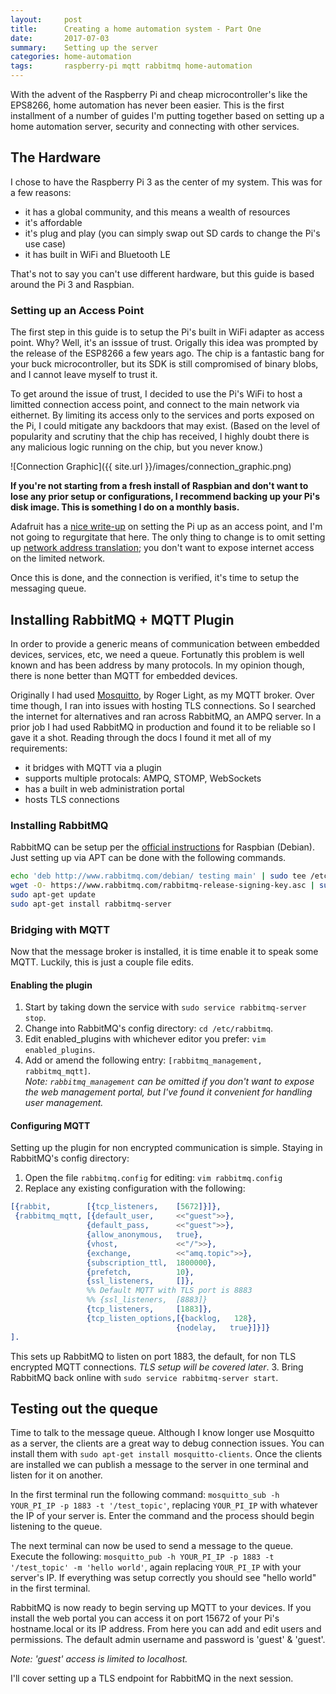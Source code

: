 ```yaml
---
layout:     post
title:      Creating a home automation system - Part One
date:       2017-07-03
summary:    Setting up the server
categories: home-automation
tags:       raspberry-pi mqtt rabbitmq home-automation
---
```


With the advent of the Raspberry Pi and cheap microcontroller's like the EPS8266, home automation has never been easier. This is the first installment of a number of guides I'm putting together based on setting up a home automation server, security and connecting with other services.

## The Hardware

I chose to have the Raspberry Pi 3 as the center of my system. This was for a few reasons:

- it has a global community, and this means a wealth of resources
- it's affordable
- it's plug and play (you can simply swap out SD cards to change the Pi's use case)
- it has built in WiFi and Bluetooth LE

That's not to say you can't use different hardware, but this guide is based around the Pi 3 and Raspbian.

### Setting up an Access Point

The first step in this guide is to setup the Pi's built in WiFi adapter as access point. Why? Well, it's an isssue of trust. Origally this idea was prompted by the release of the ESP8266 a few years ago. The chip is a fantastic bang for your buck microcontroller, but its SDK is still compromised of binary blobs, and I cannot leave myself to trust it.

To get around the issue of trust, I decided to use the Pi's WiFi to host a limitted connection access point, and connect to the main network via eithernet. By limiting its access only to the services and ports exposed on the Pi, I could mitigate any backdoors that may exist. (Based on the level of popularity and scrutiny that the chip has received, I highly doubt there is any malicious logic running on the chip, but you never know.)

![Connection Graphic]({{ site.url }}/images/connection_graphic.png)

**If you're not starting from a fresh install of Raspbian and don't want to lose any prior setup or configurations, I recommend backing up your Pi's disk image. This is something I do on a monthly basis.**  

Adafruit has a [nice write-up](https://learn.adafruit.com/setting-up-a-raspberry-pi-as-a-wifi-access-point/overview) on setting the Pi up as an access point, and I'm not going to regurgitate that here. The only thing to change is to omit setting up [network address translation](https://learn.adafruit.com/setting-up-a-raspberry-pi-as-a-wifi-access-point/install-software#configure-network-address-translation); you don't want to expose internet access on the limited network.

Once this is done, and the connection is verified, it's time to setup the messaging queue.

## Installing RabbitMQ + MQTT Plugin

In order to provide a generic means of communication between embedded devices, services, etc, we need a queue. Fortunatly this problem is well known and has been address by many protocols. In my opinion though, there is none better than MQTT for embedded devices.

Originally I had used [Mosquitto](http://mosquitto.org), by Roger Light, as my MQTT broker. Over time though, I ran into issues with hosting TLS connections. So I searched the internet for alternatives and ran across RabbitMQ, an AMPQ server. In a prior job I had used RabbitMQ in production and found it to be reliable so I gave it a shot. Reading through the docs I found it met all of my requirements:

- it bridges with MQTT via a plugin
- supports multiple protocals: AMPQ, STOMP, WebSockets
- has a built in web administration portal
- hosts TLS connections

### Installing RabbitMQ

RabbitMQ can be setup per the [official instructions](https://www.rabbitmq.com/install-debian.html) for Raspbian (Debian).
Just setting up via APT can be done with the following commands.

~~~bash
echo 'deb http://www.rabbitmq.com/debian/ testing main' | sudo tee /etc/apt/sources.list.d/rabbitmq.list
wget -O- https://www.rabbitmq.com/rabbitmq-release-signing-key.asc | sudo apt-key add -
sudo apt-get update
sudo apt-get install rabbitmq-server
~~~
 
### Bridging with MQTT
Now that the message broker is installed, it is time enable it to speak some MQTT. Luckily, this is just a couple file edits.

#### Enabling the plugin

1. Start by taking down the service with `sudo service rabbitmq-server stop`.
2. Change into RabbitMQ's config directory: `cd /etc/rabbitmq`.  
2. Edit enabled_plugins with whichever editor you prefer: `vim enabled_plugins`.  
3. Add or amend the following entry: `[rabbitmq_management, rabbitmq_mqtt]`.  
*Note: `rabbitmq_management` can be omitted if you don't want to expose the web management portal, but I've found it convenient for handling user management.*

#### Configuring MQTT
Setting up the plugin for non encrypted communication is simple. Staying in RabbitMQ's config directory:

1. Open the file `rabbitmq.config` for editing: `vim rabbitmq.config`
2. Replace any existing configuration with the following:

~~~erlang
[{rabbit,        [{tcp_listeners,    [5672]}]},  
 {rabbitmq_mqtt, [{default_user,     <<"guest">>},  
                 {default_pass,      <<"guest">>},
                 {allow_anonymous,   true},
                 {vhost,             <<"/">>},
                 {exchange,          <<"amq.topic">>},
                 {subscription_ttl,  1800000},
                 {prefetch,          10},
                 {ssl_listeners,     []},
                 %% Default MQTT with TLS port is 8883
                 %% {ssl_listeners,  [8883]}
                 {tcp_listeners,     [1883]},
                 {tcp_listen_options,[{backlog,   128},
                                     {nodelay,   true}]}]}
].
~~~
This sets up RabbitMQ to listen on port 1883, the default, for non TLS encrypted MQTT connections. *TLS setup will be covered later*.
3. Bring RabbitMQ back online with `sudo service rabbitmq-server start`.

## Testing out the queque
Time to talk to the message queue. Although I know longer use Mosquitto as a server, the clients are a great way to debug connection issues. You can install them with `sudo apt-get install mosquitto-clients`. Once the clients are installed we can publish a message to the server in one terminal and listen for it on another.

In the first terminal run the following command: `mosquitto_sub -h YOUR_PI_IP -p 1883 -t '/test_topic'`, replacing `YOUR_PI_IP` with whatever the IP of your server is. Enter the command and the process should begin listening to the queue.

The next terminal can now be used to send a message to the queue. Execute the following: `mosquitto_pub -h YOUR_PI_IP -p 1883 -t '/test_topic' -m 'hello world'`, again replacing `YOUR_PI_IP` with your server's IP. If everything was setup correctly you should see "hello world" in the first terminal.

RabbitMQ is now ready to begin serving up MQTT to your devices. If you install the web portal you can access it on port 15672 of your Pi's hostname.local or its IP address. From here you can add and edit users and permissions. The default admin username and password is 'guest' & 'guest'.

*Note: 'guest' access is limited to localhost.*

I'll cover setting up a TLS endpoint for RabbitMQ in the next session.